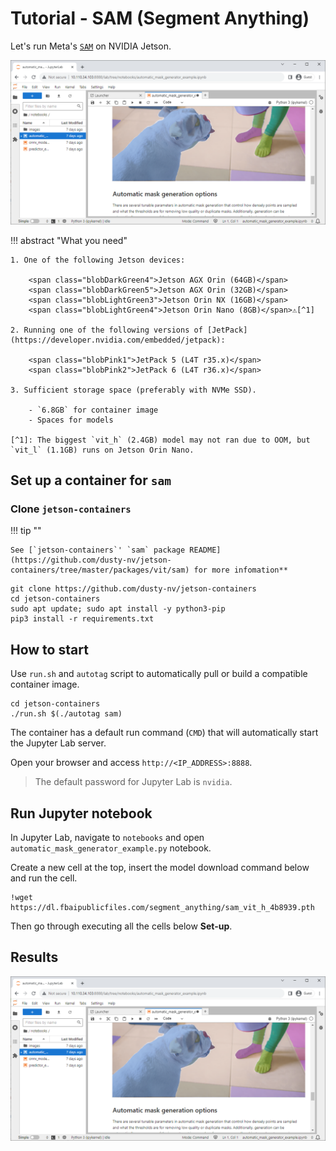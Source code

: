 # Tutorial - SAM (Segment Anything)

Let's run Meta's [`SAM`](https://github.com/facebookresearch/segment-anything) on NVIDIA Jetson.

![](../images/sam_notebook.png)

!!! abstract "What you need"

    1. One of the following Jetson devices:

        <span class="blobDarkGreen4">Jetson AGX Orin (64GB)</span>
        <span class="blobDarkGreen5">Jetson AGX Orin (32GB)</span>
        <span class="blobLightGreen3">Jetson Orin NX (16GB)</span>
        <span class="blobLightGreen4">Jetson Orin Nano (8GB)</span>⚠️[^1]

    2. Running one of the following versions of [JetPack](https://developer.nvidia.com/embedded/jetpack):

        <span class="blobPink1">JetPack 5 (L4T r35.x)</span>
        <span class="blobPink2">JetPack 6 (L4T r36.x)</span>

    3. Sufficient storage space (preferably with NVMe SSD).

        - `6.8GB` for container image
        - Spaces for models

    [^1]: The biggest `vit_h` (2.4GB) model may not ran due to OOM, but `vit_l` (1.1GB) runs on Jetson Orin Nano.
 
## Set up a container for `sam`

### Clone `jetson-containers`

!!! tip ""

    See [`jetson-containers`' `sam` package README](https://github.com/dusty-nv/jetson-containers/tree/master/packages/vit/sam) for more infomation**

```
git clone https://github.com/dusty-nv/jetson-containers
cd jetson-containers
sudo apt update; sudo apt install -y python3-pip
pip3 install -r requirements.txt
```

## How to start

Use `run.sh` and `autotag` script to automatically pull or build a compatible container image.

```
cd jetson-containers
./run.sh $(./autotag sam)
```

The container has a default run command (`CMD`) that will automatically start the Jupyter Lab server.

Open your browser and access `http://<IP_ADDRESS>:8888`.

> The default password for Jupyter Lab is `nvidia`.

## Run Jupyter notebook

In Jupyter Lab, navigate to `notebooks` and open `automatic_mask_generator_example.py` notebook.

Create a new cell at the top, insert the model download command below and run the cell.

```
!wget https://dl.fbaipublicfiles.com/segment_anything/sam_vit_h_4b8939.pth
```

Then go through executing all the cells below **Set-up**.

## Results

![](../images/sam_notebook.png)